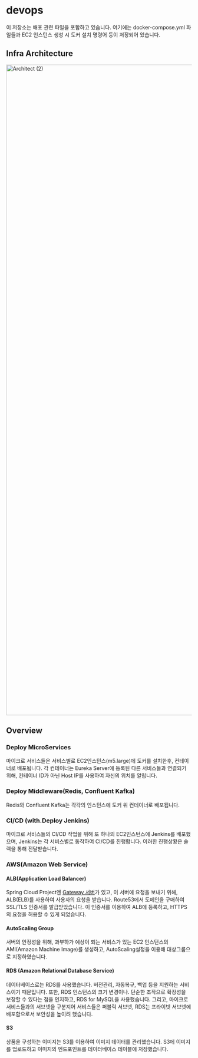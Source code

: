 # devops

이 저장소는 배포 관련 파일을 포함하고 있습니다. 여기에는 docker-compose.yml 파일들과 EC2 인스턴스 생성 시 도커 설치 명령어 등이 저장되어 있습니다.

## Infra Architecture

<img width="1767" alt="Architect (2)" src="https://github.com/wooriFisa-Final-Project-F4/.github/assets/109801772/31fe93f0-4a6f-452f-b823-2a9e351fcaf6">

## Overview

### Deploy MicroServices

마이크로 서비스들은 서비스별로 EC2인스턴스(m5.large)에 도커를 설치한후, 컨테이너로 배포됩니다. 각 컨테이너는 Eureka Server에 등록된 다른 서비스들과 연결되기 위해, 컨테이너 ID가 아닌 Host IP를 사용하여 자신의 위치를 알립니다.

### Deploy Middleware(Redis, Confluent Kafka)

Redis와 Confluent Kafka는 각각의 인스턴스에 도커 위 컨테이너로 배포됩니다.

### CI/CD (with.Deploy Jenkins)

마이크로 서비스들의 CI/CD 작업을 위해 또 하나의 EC2인스턴스에 Jenkins를 배포했으며, Jenkins는 각 서비스별로 동작하여 CI/CD를 진행합니다. 이러한 진행상황은 슬랙을 통해 전달받습니다.

### AWS(Amazon Web Service)

#### ALB(Application Load Balancer)

Spring Cloud Project엔 [Gateway 서버](https://github.com/wooriFisa-Final-Project-F4/api-gateway)가 있고, 이 서버에 요청을 보내기 위해, ALB(ELB)를 사용하여 사용자의 요청을 받습니다. Route53에서 도메인을 구매하여 SSL/TLS 인증서를 발급받았습니다. 이 인증서를 이용하여 ALB에 등록하고, HTTPS의 요청을 허용할 수 있게 되었습니다.

#### AutoScaling Group

서버의 안정성을 위해, 과부하가 예상이 되는 서비스가 있는 EC2 인스턴스의 AMI(Amazon Machine Image)를 생성하고, AutoScaling설정을 이용해 대상그룹으로 지정하였습니다.

#### RDS (Amazon Relational Database Service)

데이터베이스로는 RDS를 사용했습니다. 버전관리, 자동복구, 백업 등을 지원하는 서비스이기 때문입니다. 또한, RDS 인스턴스의 크기 변경이나. 단순한 조작으로 확장성을 보장할 수 있다는 점을 인지하고, RDS for MySQL을 사용했습니다. 그리고, 마이크로 서비스들과의 서브넷을 구분지어 서비스들은 퍼블릭 서브넷, RDS는 프라이빗 서브넷에 배포함으로서 보안성을 높이려 했습니다.

#### S3

상품을 구성하는 이미지는 S3를 이용하여 이미지 데이터를 관리했습니다. S3에 이미지를 업로드하고 이미지의 엔드포인트를 데이터베이스 테이블에 저장했습니다.
